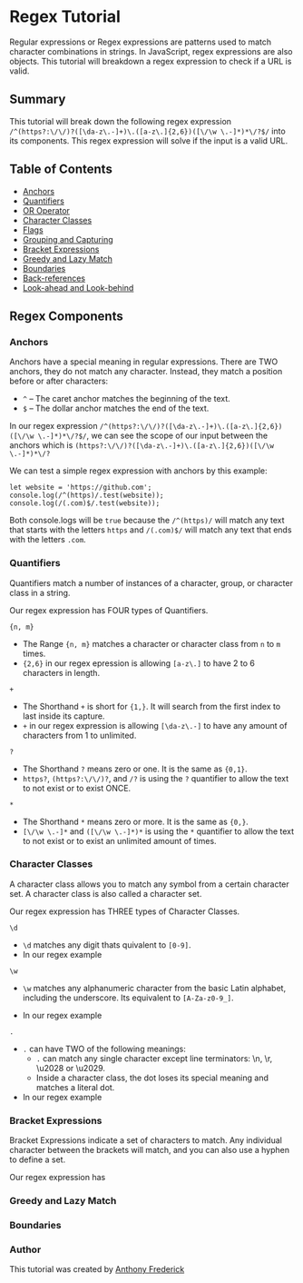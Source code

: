 # Regex Tutorial

Regular expressions or Regex expressions are patterns used to match character combinations in strings. In JavaScript, regex expressions are also objects. This tutorial will breakdown a regex expression to check if a URL is valid.

## Summary

This tutorial will break down the following regex expression ```/^(https?:\/\/)?([\da-z\.-]+)\.([a-z\.]{2,6})([\/\w \.-]*)*\/?$/``` into its components. This regex expression will solve if the input is a valid URL.

## Table of Contents

- [Anchors](#anchors)
- [Quantifiers](#quantifiers)
- [OR Operator](#or-operator)
- [Character Classes](#character-classes)
- [Flags](#flags)
- [Grouping and Capturing](#grouping-and-capturing)
- [Bracket Expressions](#bracket-expressions)
- [Greedy and Lazy Match](#greedy-and-lazy-match)
- [Boundaries](#boundaries)
- [Back-references](#back-references)
- [Look-ahead and Look-behind](#look-ahead-and-look-behind)

## Regex Components

### Anchors

Anchors have a special meaning in regular expressions. There are TWO anchors, they do not match any character. Instead, they match a position before or after characters:
  - `^` – The caret anchor matches the beginning of the text.
  - `$` – The dollar anchor matches the end of the text.

In our regex expression ```/^(https?:\/\/)?([\da-z\.-]+)\.([a-z\.]{2,6})([\/\w \.-]*)*\/?$/```, we can see the scope of our input between the anchors which is ```(https?:\/\/)?([\da-z\.-]+)\.([a-z\.]{2,6})([\/\w \.-]*)*\/?```

We can test a simple regex expression with anchors by this example:

```
let website = 'https://github.com';
console.log(/^(https)/.test(website));
console.log(/(.com)$/.test(website));
```

Both console.logs will be `true` because the `/^(https)/` will match any text that starts with the letters `https` and `/(.com)$/` will match any text that ends with the letters `.com`.

### Quantifiers

Quantifiers match a number of instances of a character, group, or character class in a string.

Our regex expression has FOUR types of Quantifiers.

`{n, m}`
  - The Range `{n, m}` matches a character or character class from `n` to `m` times.
  - `{2,6}` in our regex epression is allowing `[a-z\.]` to have 2 to 6 characters in length.

`+`
  - The Shorthand `+` is short for `{1,}`. It will search from the first index to last inside its capture.
  - `+` in our regex expression is allowing `[\da-z\.-]` to have any amount of characters from 1 to unlimited.

`?`
  - The Shorthand `?` means zero or one. It is the same as `{0,1}`.
  - `https?`, `(https?:\/\/)?`, and `/?` is using the `?` quantifier to allow the text to not exist or to exist ONCE.

`*`
  - The Shorthand `*` means zero or more. It is the same as `{0,}`.
  - `[\/\w \.-]*` and `([\/\w \.-]*)*` is using the `*` quantifier to allow the text to not exist or to exist an unlimited amount of times.

### Character Classes

A character class allows you to match any symbol from a certain character set. A character class is also called a character set.

Our regex expression has THREE types of Character Classes.

`\d`
  - `\d` matches any digit thats quivalent to `[0-9]`.
  - In our regex example 

`\w` 
  - `\w` matches any alphanumeric character from the basic Latin alphabet, including the underscore. Its equivalent to `[A-Za-z0-9_]`.

  - In our regex example 

`.` 
  - `.` can have TWO of the following meanings:
    - `.` can match any single character except line terminators: \n, \r, \u2028 or \u2029.
    - Inside a character class, the dot loses its special meaning and matches a literal dot.
  - In our regex example 

### Bracket Expressions

Bracket Expressions indicate a set of characters to match. Any individual character between the brackets will match, and you can also use a hyphen to define a set.

Our regex expression has 

### Greedy and Lazy Match

### Boundaries

### Author

This tutorial was created by [Anthony Frederick](https://github.com/AnthonyFrederick7)
